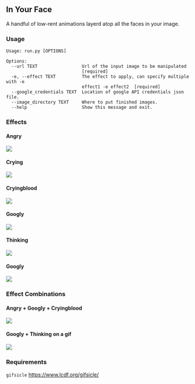 ## In Your Face

A handful of low-rent animations layerd atop all the faces in your image.

### Usage

```
Usage: run.py [OPTIONS]

Options:
  --url TEXT                 Url of the input image to be manipulated
                             [required]
  -e, --effect TEXT          The effect to apply, can specify multiple with -e
                             effect1 -e effect2  [required]
  --google_credentials TEXT  Location of google API credentials json file.
  --image_directory TEXT     Where to put finished images.
  --help                     Show this message and exit.
```

### Effects

#### Angry
![](https://github.com/yacomink/inyourface/blob/master/examples/63d1c91a84f90cbf3978a7c9936cc966876ab1a0.gif?raw=true)
#### Crying
![](https://github.com/yacomink/inyourface/blob/master/examples/dfa3376f7075094f951cfb808eb530bffde9f930.gif?raw=true)
#### Cryingblood
![](https://github.com/yacomink/inyourface/blob/master/examples/c050d3929b14252276557d4d72ca395bf92f597d.gif?raw=true)
#### Googly
![](https://github.com/yacomink/inyourface/blob/master/examples/0500b8896bee27f4db798a1c1d9a0e1d1d9a0784.gif?raw=true)
#### Thinking
![](https://github.com/yacomink/inyourface/blob/master/examples/0969445f8dcd57fde556b9a7fb0018c44dbb9c44.gif?raw=true)
#### Googly
![](https://github.com/yacomink/inyourface/blob/master/examples/0500b8896bee27f4db798a1c1d9a0e1d1d9a0784.gif?raw=true)

### Effect Combinations

#### Angry + Googly + Cryingblood
![](https://github.com/yacomink/inyourface/blob/master/examples/2fecff2f9f51066c704fdeb16298873825f29579.gif?raw=true)

#### Googly + Thinking on a gif
![](https://github.com/yacomink/inyourface/blob/master/examples/c4a82e74e0c35c71414693446d1fe49ce4288585.gif?raw=true)

### Requirements

`gifsicle` https://www.lcdf.org/gifsicle/